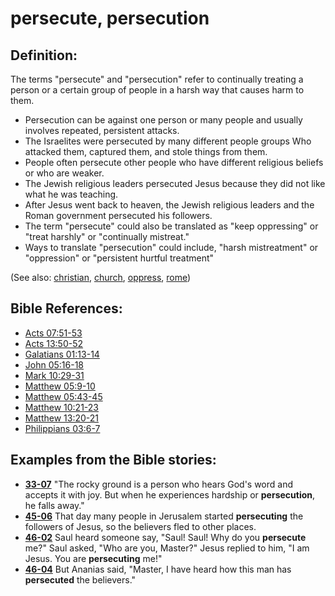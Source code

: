 # persecute, persecution #

## Definition: ##

The terms "persecute" and "persecution" refer to continually treating a person or a certain group of people in a harsh way that causes harm to them.

 * Persecution can be against one person or many people and usually involves repeated, persistent attacks.
 * The Israelites were persecuted by many different people groups Who attacked them, captured them, and stole things from them.
 * People often persecute other people who have different religious beliefs or who are weaker.
 * The Jewish religious leaders persecuted Jesus because they did not like what he was teaching.
 * After Jesus went back to heaven, the Jewish religious leaders and the Roman government persecuted his followers.
 * The term "persecute" could also be translated as "keep oppressing" or "treat harshly" or "continually mistreat."
 * Ways to translate "persecution" could include,  "harsh mistreatment" or "oppression" or "persistent hurtful treatment"

(See also: [christian](../kt/christian.md), [church](../kt/church.md), [oppress](../kt/oppress.md), [rome](../other/rome.md))

## Bible References: ##

* [Acts 07:51-53](https://door43.org/en/bible/notes/act/07/51)
* [Acts 13:50-52](https://door43.org/en/bible/notes/act/13/50)
* [Galatians 01:13-14](https://door43.org/en/bible/notes/gal/01/13)
* [John 05:16-18](https://door43.org/en/bible/notes/jhn/05/16)
* [Mark 10:29-31](https://door43.org/en/bible/notes/mrk/10/29)
* [Matthew 05:9-10](https://door43.org/en/bible/notes/mat/05/09)
* [Matthew 05:43-45](https://door43.org/en/bible/notes/mat/05/43)
* [Matthew 10:21-23](https://door43.org/en/bible/notes/mat/10/21)
* [Matthew 13:20-21](https://door43.org/en/bible/notes/mat/13/20)
* [Philippians 03:6-7](https://door43.org/en/bible/notes/php/03/06)

## Examples from the Bible stories: ##

 * __[33-07](https://door43.org/en/obs/notes/frames/33-07)__ "The rocky ground is a person who hears God's word and accepts it with joy. But when he experiences hardship or __persecution__, he falls away."
 * __[45-06](https://door43.org/en/obs/notes/frames/45-06)__ That day many people in Jerusalem started __persecuting__ the followers of Jesus, so the believers fled to other places. 
 * __[46-02](https://door43.org/en/obs/notes/frames/46-02)__ Saul heard someone say, "Saul! Saul! Why do you __persecute__ me?" Saul asked, "Who are you, Master?" Jesus replied to him, "I am Jesus. You are __persecuting__ me!"
 * __[46-04](https://door43.org/en/obs/notes/frames/46-04)__ But Ananias said, "Master, I have heard how this man has __persecuted__ the believers."



